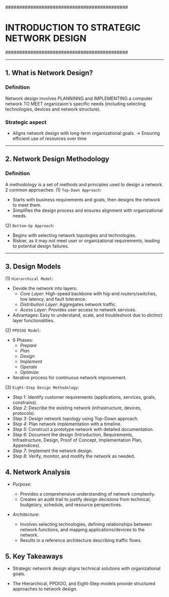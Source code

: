 ############################################
# INTRODUCTION TO STRATEGIC NETWORK DESIGN #
############################################

---

## 1. What is Network Design?

### Definition 
Network design involves PLANNINNG and IMPLEMENTING a computer network TO MEET organizaion's specific needs (including selecting technologies, devices and network structure).

### Strategic aspect 
- Aligns network design with long-term organizational goals.
-> Ensuring efficient use of resources over time 

---

## 2. Network Design Methodology
### Definition
A methodology is a set of methods and principles used to design a network. 2 common approaches:
(1) `Top-Down Approach`:
- Starts with business requirements and goals, then designs the network to meet them.
- Simplifies the design process and ensures alignment with organizational needs.

(2) `Bottom-Up Approach`:
- Begins with selecting network topologies and technologies.
- Riskier, as it may not meet user or organizational requirements, leading to potential design failures.

---

## 3. Design Models

(1) `Hierarchical Model`:
-  Devide the network into layers:
    + *Core Layer*: High-speed backbone with hig-end routers/switches, low latency, and fault tolerance.
    + *Distribution Layer*: Aggregates network traffic.
    + *Acess Layer*: Provides user access to network services.
- Advantages: Easy to understand, scale, and troubleshoot due to dictinct layer functionalities.
    
(2) `PPDIOO Model`:
- 6 Phases:
    + *Prepare*
    + *Plan*
    + *Design*
    + *Implement*
    + *Operate*
    + *Optimize*
- Iterative process for continuous network improvement.

(3) `Eight-Step Design Methodology`:
- *Step 1*: Identify customer requirements (applications, services, goals, constrains).
- *Step 2*: Describe the existing network (infrastructure, devices, protocols).
- *Step 3*: Design network topology using Top-Down approach.
- *Step 4*: Plan network implementation with a timeline.
- *Step 5*: Construct a prototype network with detailed documentation.
- *Step 6*: Document the design (Introduction, Requirements, Infrastructure, Design, Proof of Concept, Implementation Plan, Appendices).
- *Step 7*: Implement the network design.
- *Step 8*: Verify, monitor, and modify the network as needed.


## 4. Network Analysis

- *Purpose*:
    + Provides a comprehensive understanding of network complexity.
    + Creates an audit trail to justify design decisions from technical, budgetary, schedule, and resource perspectives.

- *Architecture*:
    + Involves selecting technologies, defining relationships between network functions, and mapping applications/devices to the network.
    + Results in a reference architecture describing traffic flows.

## 5. Key Takeaways

- Strategic networrk design aligns technical solutions with organizational goals.

- The Hierarchical, PPDIOO, and Eight-Step models provide structured approaches to network design.